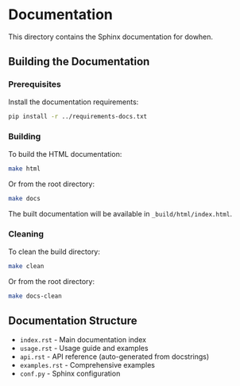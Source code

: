 # Documentation

This directory contains the Sphinx documentation for dowhen.

## Building the Documentation

### Prerequisites

Install the documentation requirements:

```bash
pip install -r ../requirements-docs.txt
```

### Building

To build the HTML documentation:

```bash
make html
```

Or from the root directory:

```bash
make docs
```

The built documentation will be available in `_build/html/index.html`.

### Cleaning

To clean the build directory:

```bash
make clean
```

Or from the root directory:

```bash
make docs-clean
```

## Documentation Structure

- `index.rst` - Main documentation index
- `usage.rst` - Usage guide and examples
- `api.rst` - API reference (auto-generated from docstrings)
- `examples.rst` - Comprehensive examples
- `conf.py` - Sphinx configuration
